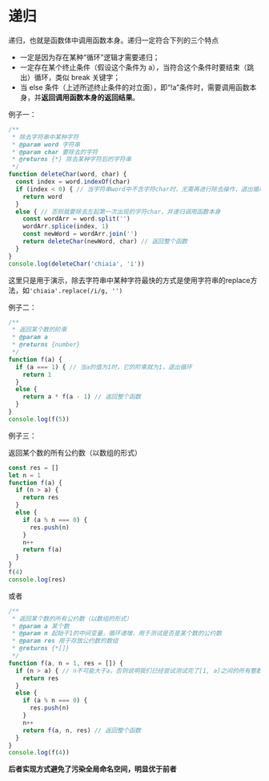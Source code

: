 # 递归

递归，也就是函数体中调用函数本身。递归一定符合下列的三个特点

- 一定是因为存在某种“循环”逻辑才需要递归；
- 一定存在某个终止条件（假设这个条件为 a），当符合这个条件时要结束（跳出）循环，类似 break 关键字；
- 当 else 条件（上述所述终止条件的对立面），即“!a”条件时，需要调用函数本身，并**返回调用函数本身的返回结果**。

例子一：

```js
/**
 * 除去字符串中某种字符
 * @param word 字符串
 * @param char 要除去的字符
 * @returns {*} 除去某种字符后的字符串
 */
function deleteChar(word, char) {
  const index = word.indexOf(char)
  if (index < 0) { // 当字符串word中不含字符char时，无需再进行除去操作，退出循环
    return word
  }
  else { // 否则就要除去左起第一次出现的字符char，并递归调用函数本身
    const wordArr = word.split('')
    wordArr.splice(index, 1)
    const newWord = wordArr.join('')
    return deleteChar(newWord, char) // 返回整个函数
  }
}
console.log(deleteChar('chiaia', 'i'))
```

这里只是用于演示，除去字符串中某种字符最快的方式是使用字符串的replace方法，如`'chiaia'.replace(/i/g, '')`

例子二：

```js
/**
 * 返回某个数的阶乘
 * @param a
 * @returns {number}
 */
function f(a) {
  if (a === 1) { // 当a的值为1时，它的阶乘就为1，退出循环
    return 1
  }
  else {
    return a * f(a - 1) // 返回整个函数
  }
}
console.log(f(5))
```

例子三：

返回某个数的所有公约数（以数组的形式）

```js
const res = []
let n = 1
function f(a) {
  if (n > a) {
    return res
  }
  else {
    if (a % n === 0) {
      res.push(n)
    }
    n++
    return f(a)
  }
}
f(4)
console.log(res)
```

或者

```js
/**
 * 返回某个数的所有公约数（以数组的形式）
 * @param a 某个数
 * @param n 起始于1的中间变量，循环递增，用于测试是否是某个数的公约数
 * @param res 用于存放公约数的数组
 * @returns {*[]}
 */
function f(a, n = 1, res = []) {
  if (n > a) { // n不可能大于a，否则说明我们已经尝试测试完了[1, a]之间的所有整数，无需再测试，退出循环
    return res
  }
  else {
    if (a % n === 0) {
      res.push(n)
    }
    n++
    return f(a, n, res) // 返回整个函数
  }
}
console.log(f(4))
```

**后者实现方式避免了污染全局命名空间，明显优于前者**
